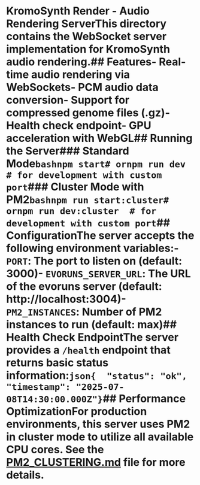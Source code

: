 # KromoSynth Render - Audio Rendering ServerThis directory contains the WebSocket server implementation for KromoSynth audio rendering.## Features- Real-time audio rendering via WebSockets- PCM audio data conversion- Support for compressed genome files (.gz)- Health check endpoint- GPU acceleration with WebGL## Running the Server### Standard Mode```bashnpm start# ornpm run dev  # for development with custom port```### Cluster Mode with PM2```bashnpm run start:cluster# ornpm run dev:cluster  # for development with custom port```## ConfigurationThe server accepts the following environment variables:- `PORT`: The port to listen on (default: 3000)- `EVORUNS_SERVER_URL`: The URL of the evoruns server (default: http://localhost:3004)- `PM2_INSTANCES`: Number of PM2 instances to run (default: max)## Health Check EndpointThe server provides a `/health` endpoint that returns basic status information:```json{  "status": "ok",  "timestamp": "2025-07-08T14:30:00.000Z"}```## Performance OptimizationFor production environments, this server uses PM2 in cluster mode to utilize all available CPU cores. See the [PM2_CLUSTERING.md](../PM2_CLUSTERING.md) file for more details.